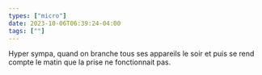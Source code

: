 ```yaml
---
types: ["micro"]
date: 2023-10-06T06:39:24-04:00
tags: [""]
---
```

Hyper sympa, quand on branche tous ses appareils le soir et puis se rend compte le matin que la prise ne fonctionnait pas.
